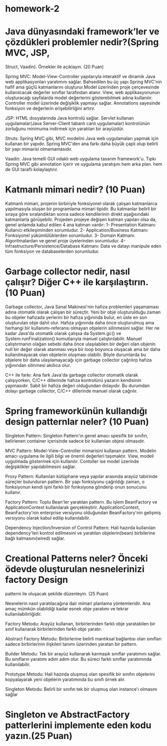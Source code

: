 # homework-2

# Java dünyasındaki framework’ler ve çözdükleri problemler nedir?(Spring MVC, JSP,
Struct, Vaadin). Örnekler ile açıklayın. (20 Puan)

Spring MVC: Model-View-Controller yapılarıyla interaktif ve dinamik Java web applikasyonları yaratımını sağlar. Bahsedilen bu üç yapı Spring MVC'nin hafif ama güçlü katmanlarını oluşturur.Model üzerinden proje çerçevesinde kullanılcacak değerler sınıflar tarafından atanır. View, web applikasyonunun oluşturacağı sayfalarda model değerlerini gösterebilmek adına kullanılır. Controller model üzerinde değişiklik yapmayı sağlar. Annotations sayesinde fonksiyon ve değerlerin erişebilirliğini artırır. 

JSP: HTML dosyalarında Java kontrolü sağlar. Servlet kullanan uygulamalar(Java Server-Client tabanlı canlı uygulamalar) kontrolünün zorluğunu minimuma indirmek için yaratılan bir arayüzdür.
 
Struts: Spring MVC gibi, MVC modelini Java web uygulamaları yapmak için kullanan bir yapıdır. Spring MVC'den ana farkı daha büyük çaplı olup belirli bir yapı mimarisi olmamamasıdır. 

Vaadin: Java temelli GUI odaklı web uygulama tasarım framework'u. Tıpkı Spring MVC gibi annotation içerir ve uygulama yaratışını hem arka plan. hem de GUI taraflı kolaylaştırır.


# Katmanlı mimari nedir? (10 Puan)

Katmanlı mimari, projenin birbiriyle fonksiyonel olarak çalışan katmanlarca yapılmasıyla oluşan bir programlama mimari tipidir. Bu katmanlar belirli bir sıraya göre
sıralandıktan sonra sadece kendilerinin direkt aşağısındaki katmanlarla görüşebilir. Projeden projeye değişen katman yapıları olsa da, genel anlamda kabul edilen 4 ana katman vardır:
		 1- Presentation Katmanı: Kullanıcı etkileşiminden sorumludur.
		 2- Application/Business Katmanı: Fonksiyonel yükümlülüklerden sorumludur.
		 3- Domain Katmanı: Algoritmalardan ve genel proje üyelerinden sorumludur.
		 4- Infrastructure/Persistence/Database Katmanı: Data ve datayı manipule eden tüm fonksiyon ve databaselerden sorumludur.

# Garbage collector nedir, nasıl çalışır? Diğer C++ ile karşılaştırın. (10 Puan)

Garbage collector, Java Sanal Makinesi'nin hafıza problemleri yaşamaması adına otomatik olarak çalışan bir süreçtir. Yeni bir obje oluşturulduğu zaman bu objeler hafızada yerlerini bir hafıza yığınında bulur, en üste en son oluşturulan obje dahil olur. Hafıza yığınında daha önce oluşturulmuş ama herhangi bir kullanımı-referansı olmayan objelerin silinmesini sağlar. Her ne kadar Java'da otomatik olarak çalışsa da System.gc() ve System.runFinalization() komutlarıyla manuel çalıştırılabilir. Manuel çalıştırmanın olağan sebebi daha önce ulaşılabilen bir değeri olan objenin null bir değer olarak atanması veya bir loop boyunca oluşacak ama bir daha kullanılmayacak olan objelerin oluşması olabilir. Böyle durumlarda bu objelere bir daha ulaşılamayacağı için garbage collector çağrılırp hafıza yığınından silinmesi akıllıca olur.
     
C++ ile farkı: Ana fark Java'da garbage collector otomatik olarak çalışıyorken, C/C++ dillerinde hafıza kontrolünü yazarın kendisinin yapmasıdır. Sabit bir hafıza değeri olduğundan dolayıdır. Bu durumdan dolayı garbage collector, C/C++ dillerinde manuel olarak çağrılır.

# Spring frameworkünün kullandığı design patternlar neler? (10 Puan)


Singleton Pattern: Singleton Pattern'ın genel amacı spesifik bir sınıfın, belirlenen container içerisinde sadece bir kullanılan objesi olmasıdır.
 
MVC Pattern: Model-View-Controller mimarisini kullanan pattern. Modelin amacı uygulama ile ilgili bilgi ve önemli değerleri taşımaktır. View, modeli uygulmada göstermek için kullanılır. Contoller ise model üzerinde değişiklikler yapılabilmesini sağlar.

Proxy Pattern: Kullanılan kütüphane veya yapılar arasında arayüz tabirinde süreçler bulunduran pattern. Bir yapı fonksiyonu çağrıldığı zaman, o fonksiyonun kendi işini farklı bir fonksiyona gönderip onun sonucunu kullanır.

Factory Pattern: Toplu Bean'ler yaratılan pattern. Bu işlem BeanFactory ve ApplicationContext kullanılarak gerçekleştirir. ApplicationContext, BeanFactory'nin enterprise versiyonu olduğundan BeanFactory'nin gelişmiş versiyonu olarak kabul edilip kullanılabilir.

Dependency Injection/Inversion of Control Pattern: Hali hazırda kullanılan dependency'leri kontrol edilmesini ve yaratılan objelerin(bean) birbilerine bağlı kalmasını(wired) sağlar.



# Creational Patterns neler? Önceki ödevde oluşturulan nesnelerinizi factory Design
patterni ile oluşacak şekilde düzenleyin. (25 Puan)

Nesnelerin nasıl yaratılacağına dair mimari planlama yöntemleridir. Ana amaç mümkün olabildiği kadar esnek obje yaratımı ve tekrar kullanılabilirliğidir.

Factory Metodu: Arayüz kullanan, birbirlerinden farklı obje yaratabilen bir sınıf kullanarak birbirlerinden farklı obje yaratır.
     
Abstract Factory Metodu: Birbirlerine belirli mantıksal bağlantısı olan sınıfları sadece birbirlerinin ilişkileri tanımı üzerinden yaratan bir pattern.

Builder Metodu: Tek bir arayüz kullanarak karmaşık sınıflar yaratımını sağlar. Bu sınıfların yaratımı adım adım olur. Bu süreci farklı sınıflar yaratımında kullanılabilir.

Prototype Metodu: Hali hazırda oluşmuş olan spesifik bir sınıfın objelerini kopyalayarak yeni objelerin yaratımında bu sınıfı örnek alır.

Singleton Metodu: Belirli bir sınıfın tek bir oluşmuş olan instance'ı olmasını sağlar
 
# Singleton ve AbstractFactory patterlerini implemente eden kodu yazın.(25 Puan)
